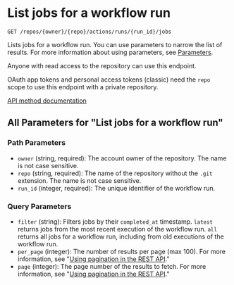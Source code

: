 # List jobs for a workflow run

`GET /repos/{owner}/{repo}/actions/runs/{run_id}/jobs`

Lists jobs for a workflow run. You can use parameters to narrow the list of results. For more information
about using parameters, see [Parameters](https://docs.github.com/rest/guides/getting-started-with-the-rest-api#parameters).

Anyone with read access to the repository can use this endpoint.

OAuth app tokens and personal access tokens (classic) need the `repo` scope to use this endpoint with a private repository.

[API method documentation](https://docs.github.com/rest/actions/workflow-jobs#list-jobs-for-a-workflow-run)

## All Parameters for "List jobs for a workflow run"

### Path Parameters

- `owner` (string, required): The account owner of the repository. The name is not case sensitive.
- `repo` (string, required): The name of the repository without the `.git` extension. The name is not case sensitive.
- `run_id` (integer, required): The unique identifier of the workflow run.
### Query Parameters

- `filter` (string): Filters jobs by their `completed_at` timestamp. `latest` returns jobs from the most recent execution of the workflow run. `all` returns all jobs for a workflow run, including from old executions of the workflow run.
- `per_page` (integer): The number of results per page (max 100). For more information, see "[Using pagination in the REST API](https://docs.github.com/rest/using-the-rest-api/using-pagination-in-the-rest-api)."
- `page` (integer): The page number of the results to fetch. For more information, see "[Using pagination in the REST API](https://docs.github.com/rest/using-the-rest-api/using-pagination-in-the-rest-api)."